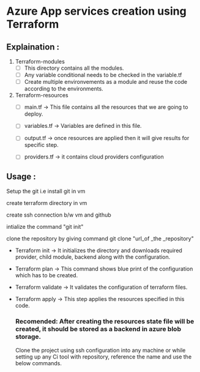 # Azure App services creation using Terraform
## Explaination :

1. Terraform-modules
   - [ ] This directory contains all the modules.
   - [ ] Any variable conditional needs to be checked in the variable.tf
   - [ ] Create multiple environvements as a module and reuse the code according to the environments.
         
2. Terraform-resources
   - [ ] main.tf -> This file contains all the resources that we are going to deploy.
   - [ ] variables.tf -> Variables are defined in this file.
   - [ ] output.tf -> once resources are applied then it will give results for specific step.
   - [ ] providers.tf -> it contains cloud providers configuration

   

## Usage :


Setup the git i.e install git in vm

create terraform directory in vm

create ssh connection b/w vm and github

intialize the command "git init"

clone the repository by giving command git clone "url_of _the _repository"

- Terraform init -> It initializes the directory and downloads required provider, child module, backend along with the configuration.

- Terraform plan -> This command shows blue print of the configuration which has to be created.

- Terraform validate -> It validates the configuration of terraform files.

- Terraform apply -> This step applies the resources specified in this code.

  ### Recomended: After creating the resources state file will be created, it should be stored as a backend in azure blob storage.


  Clone the project using ssh configuration into any machine or while setting up any Ci tool with repository, reference the name and use the below commands.
